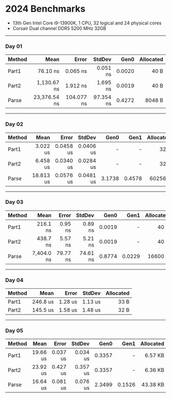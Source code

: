 ﻿# 2024 Benchmarks

- 13th Gen Intel Core i9-13900K, 1 CPU, 32 logical and 24 physical cores
- Corsair Dual channel DDR5 5200 MHz 32GB 
---
### Day 01
| Method | Mean         | Error      | StdDev    | Gen0   | Allocated |
|------- |-------------:|-----------:|----------:|-------:|----------:|
| Part1  |     76.10 ns |   0.065 ns |  0.051 ns | 0.0020 |      40 B |
| Part2  |  1,130.67 ns |   1.912 ns |  1.695 ns | 0.0019 |      40 B |
| Parse  | 23,376.54 ns | 104.077 ns | 97.354 ns | 0.4272 |    8048 B |
---
### Day 02
| Method | Mean      | Error     | StdDev    | Gen0   | Gen1   | Allocated |
|------- |----------:|----------:|----------:|-------:|-------:|----------:|
| Part1  |  3.022 us | 0.0458 us | 0.0406 us |      - |      - |      32 B |
| Part2  |  6.458 us | 0.0340 us | 0.0284 us |      - |      - |      32 B |
| Parse  | 18.813 us | 0.0576 us | 0.0481 us | 3.1738 | 0.4578 |   60256 B |
---
### Day 03
| Method | Mean       | Error    | StdDev   | Gen0   | Gen1   | Allocated |
|------- |-----------:|---------:|---------:|-------:|-------:|----------:|
| Part1  |   216.1 ns |  0.95 ns |  0.89 ns | 0.0019 |      - |      40 B |
| Part2  |   438.7 ns |  5.57 ns |  5.21 ns | 0.0019 |      - |      40 B |
| Parse  | 7,404.0 ns | 79.77 ns | 74.61 ns | 0.8774 | 0.0229 |   16600 B |
---
### Day 04
| Method | Mean     | Error   | StdDev  | Allocated |
|------- |---------:|--------:|--------:|----------:|
| Part1  | 246.8 us | 1.28 us | 1.13 us |      33 B |
| Part2  | 145.5 us | 1.58 us | 1.48 us |      32 B |
---
### Day 05
| Method | Mean     | Error    | StdDev   | Gen0   | Gen1   | Allocated |
|------- |---------:|---------:|---------:|-------:|-------:|----------:|
| Part1  | 19.66 us | 0.037 us | 0.034 us | 0.3357 |      - |   6.57 KB |
| Part2  | 23.92 us | 0.427 us | 0.357 us | 0.3357 |      - |   6.36 KB |
| Parse  | 16.64 us | 0.081 us | 0.076 us | 2.3499 | 0.1526 |  43.38 KB |